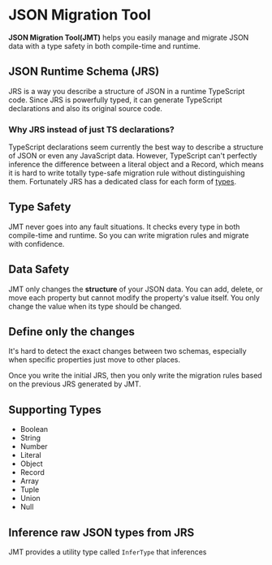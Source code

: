 # JSON Migration Tool

**JSON Migration Tool(JMT)** helps you easily manage and migrate JSON data with a type safety in both compile-time and runtime.

## JSON Runtime Schema (JRS)

JRS is a way you describe a structure of JSON in a runtime TypeScript code. Since JRS is powerfully typed, it can generate TypeScript declarations and also its original source code.

### Why JRS instead of just TS declarations?

TypeScript declarations seem currently the best way to describe a structure of JSON or even any JavaScript data. However, TypeScript can't perfectly inference the difference between a literal object and a Record, which means it is hard to write totally type-safe migration rule without distinguishing them. Fortunately JRS has a dedicated class for each form of [types](#Supporting-Types).

## Type Safety

JMT never goes into any fault situations. It checks every type in both compile-time and runtime. So you can write migration rules and migrate with confidence.

## Data Safety

JMT only changes the **structure** of your JSON data. You can add, delete, or move each property but cannot modify the property's value itself. You only change the value when its type should be changed.

## Define only the changes

It's hard to detect the exact changes between two schemas, especially when specific properties just move to other places.

Once you write the initial JRS, then you only write the migration rules based on the previous JRS generated by JMT.

## Supporting Types

- Boolean
- String
- Number
- Literal
- Object
- Record
- Array
- Tuple
- Union
- Null

## Inference raw JSON types from JRS

JMT provides a utility type called `InferType` that inferences
